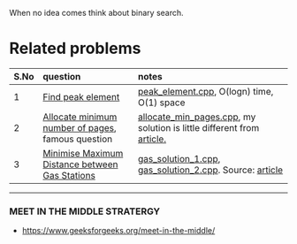 When no idea comes think about binary search.

# Related problems
| S.No | question | notes |
|:-----|:---------|:------|
| 1 | [Find peak element](https://www.geeksforgeeks.org/problems/peak-element/1) | [peak_element.cpp](peak_element.cpp), O(logn) time, O(1) space |
| 2 | [Allocate minimum number of pages](https://www.naukri.com/code360/problems/allocate-books_1090540?utm_source=striver&utm_medium=website&utm_campaign=codestudio_a_zcourse&leftPanelTabValue=PROBLEM), famous question | [allocate_min_pages.cpp](allocate_min_pages.cpp), my solution is little different from [article.](https://www.geeksforgeeks.org/allocate-minimum-number-pages/) |
| 3 | [Minimise Maximum Distance between Gas Stations](https://www.naukri.com/code360/problems/minimise-max-distance_7541449) | [gas_solution_1.cpp](gas_solution_1.cpp), [gas_solution_2.cpp](gas_solution_2.cpp). Source: [article](https://takeuforward.org/arrays/minimise-maximum-distance-between-gas-stations/) |


------
### MEET IN THE MIDDLE STRATERGY
- https://www.geeksforgeeks.org/meet-in-the-middle/
